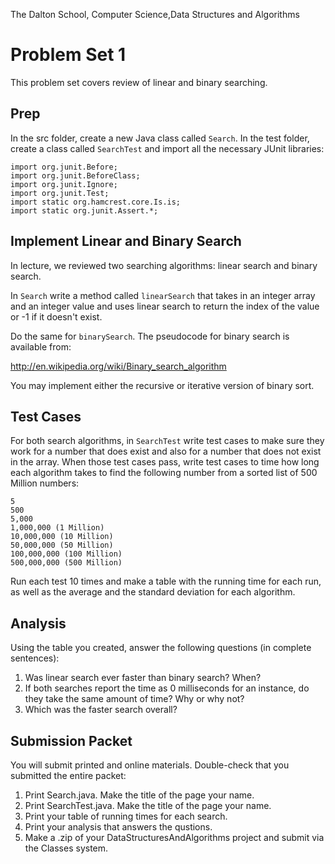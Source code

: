 The Dalton School, Computer Science,Data Structures and Algorithms

# Problem Set 1

This problem set covers review of linear and binary searching. 

## Prep
In the src folder, create a new Java class called `Search`. In the test folder, create a class called `SearchTest` 
and import all the necessary JUnit libraries:
```
import org.junit.Before;
import org.junit.BeforeClass;
import org.junit.Ignore;
import org.junit.Test;
import static org.hamcrest.core.Is.is;
import static org.junit.Assert.*;
```

## Implement Linear and Binary Search 
In lecture, we reviewed two searching algorithms: linear search and binary search. 

In `Search` write a method called `linearSearch` that takes in an integer array and an integer value and uses linear search to return the index of the value or -1 if it doesn't exist. 

Do the same for `binarySearch`. The pseudocode for binary search is available from:

http://en.wikipedia.org/wiki/Binary_search_algorithm

You may implement either the recursive or iterative version of binary sort.

## Test Cases 
For both search algorithms, in `SearchTest` write test cases to make sure they work for a number that does exist and also for a number that does not exist in the array. When those test cases pass, write test cases to time how long each algorithm takes to find the following number from a sorted list of 500 Million numbers:

```
5
500
5,000
1,000,000 (1 Million)
10,000,000 (10 Million)
50,000,000 (50 Million)
100,000,000 (100 Million)
500,000,000 (500 Million)
```

Run each test 10 times and make a table with the running time for each run, as well as the average and the standard deviation for each algorithm. 

## Analysis 
Using the table you created, answer the following questions (in complete sentences):

1. Was linear search ever faster than binary search? When?
2. If both searches report the time as 0 milliseconds for an instance, do they take the same amount of time? Why or why not?
3. Which was the faster search overall?

## Submission Packet
You will submit printed and online materials. Double-check that you submitted the entire packet:
1. Print Search.java. Make the title of the page your name.
2. Print SearchTest.java. Make the title of the page your name.
3. Print your table of running times for each search.
4. Print your analysis that answers the qustions.
5. Make a .zip of your DataStructuresAndAlgorithms project and submit via the Classes system.
